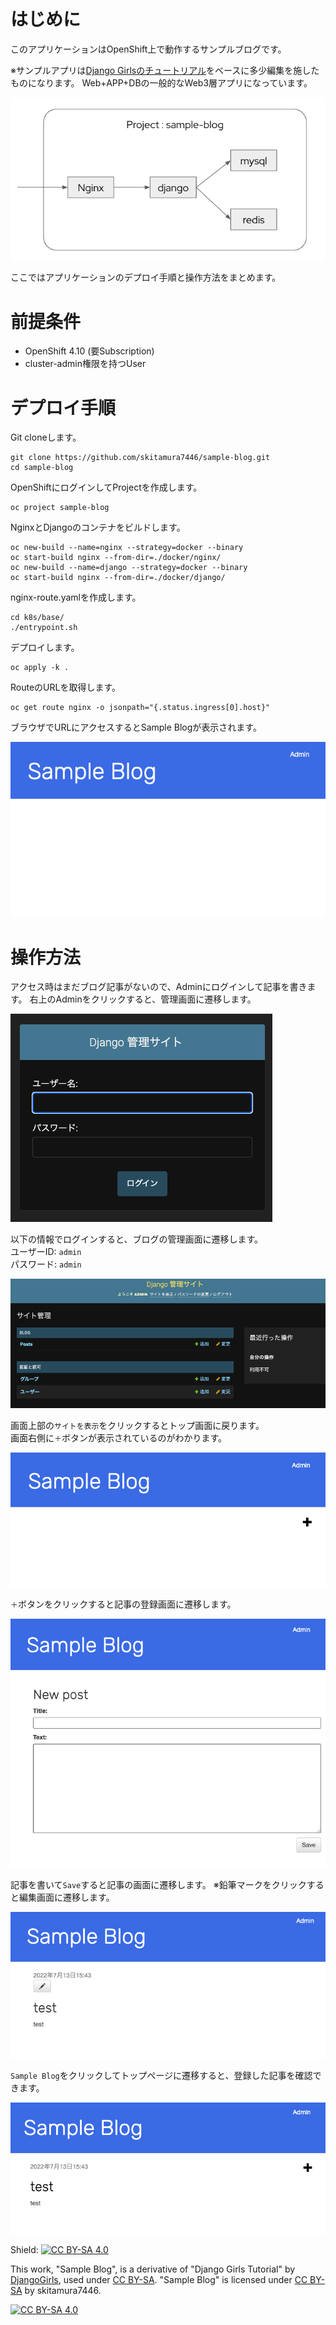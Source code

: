 # はじめに
このアプリケーションはOpenShift上で動作するサンプルブログです。

※サンプルアプリは[Django Girlsのチュートリアル](https://tutorial.djangogirls.org/ja/)をベースに多少編集を施したものになります。
Web+APP+DBの一般的なWeb3層アプリになっています。

![blog](./images/architecture.png)

ここではアプリケーションのデプロイ手順と操作方法をまとめます。

# 前提条件
* OpenShift 4.10 (要Subscription)
* cluster-admin権限を持つUser


# デプロイ手順
Git cloneします。
```
git clone https://github.com/skitamura7446/sample-blog.git
cd sample-blog
```

OpenShiftにログインしてProjectを作成します。
```
oc project sample-blog
```

NginxとDjangoのコンテナをビルドします。
```
oc new-build --name=nginx --strategy=docker --binary
oc start-build nginx --from-dir=./docker/nginx/
oc new-build --name=django --strategy=docker --binary
oc start-build nginx --from-dir=./docker/django/
```

nginx-route.yamlを作成します。
```
cd k8s/base/
./entrypoint.sh
```

デプロイします。
```
oc apply -k .
```

RouteのURLを取得します。
```
oc get route nginx -o jsonpath="{.status.ingress[0].host}"
```

ブラウザでURLにアクセスするとSample Blogが表示されます。

![blog](./images/top.png)

# 操作方法
アクセス時はまだブログ記事がないので、Adminにログインして記事を書きます。
右上のAdminをクリックすると、管理画面に遷移します。

![blog](./images/admin_login.png)

以下の情報でログインすると、ブログの管理画面に遷移します。  
ユーザーID: `admin`  
パスワード: `admin`

![blog](./images/admin_top.png)

画面上部の`サイトを表示`をクリックするとトップ画面に戻ります。  
画面右側に`＋`ボタンが表示されているのがわかります。

![blog](./images/top_logined.png)

`＋`ボタンをクリックすると記事の登録画面に遷移します。

![blog](./images/post_blog.png)

記事を書いて`Save`すると記事の画面に遷移します。
※鉛筆マークをクリックすると編集画面に遷移します。

![blog](./images/blog_page.png)

`Sample Blog`をクリックしてトップページに遷移すると、登録した記事を確認できます。

![blog](./images/top_posted.png)



Shield: [![CC BY-SA 4.0][cc-by-sa-shield]][cc-by-sa]

This work, "Sample Blog", is a derivative of "Django Girls Tutorial"  by [DjangoGirls](https://djangogirls.org/en/), used under [CC BY-SA](https://creativecommons.org/licenses/by-sa/4.0/).
"Sample Blog" is licensed under [CC BY-SA](https://creativecommons.org/licenses/by-sa/4.0/) by skitamura7446.

[![CC BY-SA 4.0][cc-by-sa-image]][cc-by-sa]

[cc-by-sa]: http://creativecommons.org/licenses/by-sa/4.0/
[cc-by-sa-image]: https://licensebuttons.net/l/by-sa/4.0/88x31.png
[cc-by-sa-shield]: https://img.shields.io/badge/License-CC%20BY--SA%204.0-lightgrey.svg